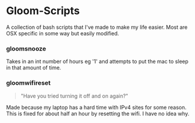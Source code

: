 # Gloom-Scripts
A collection of bash scripts that I've made to make my life easier. Most are OSX specific in some way but easily modified.

### gloomsnooze
Takes in an int number of hours eg '1' and attempts to put the mac to sleep in that amount of time.

### gloomwifireset
> "Have you tried turning it off and on again?"

Made because my laptop has a hard time with IPv4 sites for some reason. This is fixed for about half an hour by resetting the wifi. I have no idea why.
